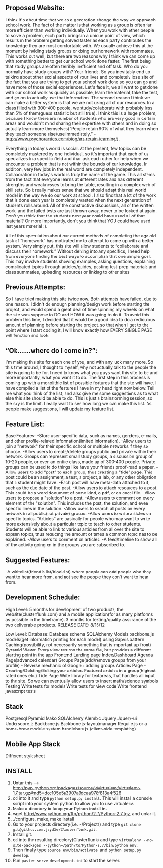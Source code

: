 Proposed Website:
-----------------
I think it's about time that we as a generation change the way we approach school work. The fact of the matter is that
working as a group is often far more efficient than working individually. When you work with other people to solve a
problem, each party brings in a unique point of view, which results in the problem getting solved faster as each party
contributes the knowledge they are most comfortable with. We usually achieve this at the moment by holding study groups
or doing our homework with roommates. This works out well, but there are two reasons why I think we can come up with
something better to get our school work done faster. The first being that study groups are often terribly inefficient
and off task. Who do you normally have study groups with? Your friends. So you inevitably end up talking about other
social aspects of your lives and completely lose site of the fact that you are trying to get your school work done so
you can go and have more of those social experiences. Let's face it, we all want to get done with our school work as
quickly as possible, learn the material, take the test, and go on to actually use that information.  The second reason
I think we can make a better system is that we are not using all of our resources. In a class filled with 300-400 people,
we study/collaborate with probably less than 5% of them(guess statistic but still true). I think this is a huge problem,
because I know there are number of students who are very good in certain areas and wouldn't mind sharing their expertise
with others and in doing so actually learn more themselves(“People retain 90% of what they learn when they teach someone
else/use immediately.” - http://www.psychotactics.com/blog/art-retain-learning/).
 
Everything in today's world is social. At the present, few topics can be completely mastered by one individual, so it's
important that each of us specializes in a specific field and than ask each other for help when we encounter a problem
that is not within the bounds of our knowledge. In addition, very few jobs in the real world are completely independent.
Collaboration in today's world is truly the name of the game. This all stems from the fact that everyone learns at
different rates and has different strengths and weaknesses to bring the table, resulting in a complex web of skill sets.
So it really makes sense that we should adapt this real world model in the way we do our work at school. I also find
that a lot of the work that is done each year is completely wasted when the next generation of students rolls around.
All of the constructive discussions, all of the written work, and the failed tests are just thrown away, never to be
looked at again. Don't you think that the students next year could have used all of that material? Or more importantly,
don't you think that YOU could have used last years material :).
 
All of this speculation about our current methods of completing the age old task of “homework” has motivated me to 
attempt to come up with a better system. Very simply put, this site will allow students to “collaborate and discuss 
their homework.” Without delving into any specifics, I need help from everyone finding the best ways to accomplish that
one simple goal. This may involve students showing examples, asking questions, explaining complicated topics through 
articles/guides, posting test-prep materials and class summaries, uploading resources or linking to other sites.
 
Previous Attempts:
------------------
So I have tried making this site twice now. Both attempts have failed, due to one reason. I didn't do enough
planning/design work before starting the project, and would spend a great deal of time spinning my wheels on what the
site was suppose to DO and HOW it was going to do it. To avoid this problem this time, I decided that it would be a good
idea to do a rediculous amount of planning before starting the project, so that when I get to the point where I start
coding it, I will know exactly how EVERY SINGLE PAGE will function and look.
 
“Ok......where do I come in?”:
------------------------------
I'm making this site for each one of you, and with any luck many more. So this time around, I thought to myself, why not
actually talk to the people the site is going to be for. I need to know what you guys want this site to be and more
importantly, what you want it to do. The first step in this process is coming up with a monolithic list of possible
features that the site will have. I have compiled a list of the features I have in my head right now below. Tell me what
you think of the list, and also give me some suggestions as to what else this site should be able to do. This is just a
brainstorming session, so the sky is the limit. I really want to see how long we can make this list. As people make
suggestions, I will update my feature list.
 
Feature List:
-------------
Base Features-
-Store user-specific data, such as names, genders, e-mails, and other profile-related information(limited information).
-Allow users to join a "network" for their specific school or multiple networks if they so choose.
-Allow users to create/delete groups public and private within their network. Groups can represent small study groups, 
a discussion group of 10-20 people, or even an entire class, made up of 300-400 people. Private groups can be used to do
things like have your friends proof-read a paper.
-Allow users to add “post” to each group, thus creating a "tide" page. This post could be an assignment, a test, a
project, a lab, or any other obligation that
a student might have.
-Each post will have meta-data attached to it, such as the due date of the post.
-Allow users to attach resources to a post. This could be a word document of some kind, a pdf, or an excel file.
-Allow users to propose a "solution" to a post.
-Allow users to comment on every element of the "solution".  This includes the post, the solution, and even specific
lines in the solution.
-Allow users to search all posts on every network in all public(not private) groups.
-Allow users to write articles on specific topics. “Articles” are basically for people who may want to write more
extensively about a particular topic to teach to other students. Students will be able to link to various articles from
all over the site to explain topics, thus reducing the amount of times a common topic has to be explained.
-Allow users to comment on articles.
-A feed/timeline to show all of the activity going on in the groups you are subscribed to.

Suggested Features:
-------------------
-A whitelist(friend’s list/blacklist) where people can add people who they want to hear more from, and not see the people
they don’t want to hear from.

Development Schedule:
---------------------
High Level:
5 months for development of two products, the website(clusterflunk.com) and a mobile application(for as many platforms
as possible in the timeframe). 3 months for testing/quality assurance of the two deliverable products.
RELEASE DATE: 8/16/12

Low Level:
Database:
Database schema
SQLAlchemy Models
backbone.js models(get information printing for each model) using Gapvis pattern
Caching(possibility, not necessarily something that is important up front)
Pyramid Views:
Every view returns the same file, but provides a different starting point in the app
Frontend
Landing page
Index/Dashboard
Agenda Page(advanced calendar)
Groups Page(add/remove groups from your profile) - Reverse mechanic of Google+ adding groups
Articles Page - Creating/Deleting/Editing your articles.  Featured articles in a group(highest rated ones etc.)
Tide Page
Write library for textareas, that handles all input to the site.  So we can eventually allow users to insert math/science
symbols
Testing
Write tests for models
Write tests for view code
Write frontend javascript tests

Stack
-----
Postgresql
Pyramid
Mako
SQLAlchemy
Alembic
Jquery
Jquery-ui
Underscore.js
Backbone.js
Backbone.js-layoutmanager
Require.js or a home-brew module system
handlebars.js (client-side templating)

Mobile App Stack
----------------
Different stylesheet

INSTALL
-------
1. Untar this --> http://pypi.python.org/packages/source/v/virtualenv/virtualenv-1.7.tar.gz#md5=dcc105e5a3907a9dcaa978f813a4f526
2. cd into it and type `python setup.py install`.  This will install a console script into your system python to allow
you to use virtualenv.
3. Make a directory to keep your Python install in.
4. wget http://www.python.org/ftp/python/2.7/Python-2.7.tgz, and untar it.
5. ./configure, make, make install
6. Go to your projects directory(i.e. ~/Projects) and type `git clone git@github.com:jayd3e/Clusterflunk.git`.
7. Install git.
8. cd into the resulting directory(Clusterflunk) and type `virtualenv --no-site-packages --python=/path/to/Python-2.7/bin/python env`.
9. Then finally type `source env/bin/activate`, and `python setup.py develop`.
10. Run `paster serve development.ini` to start the server.